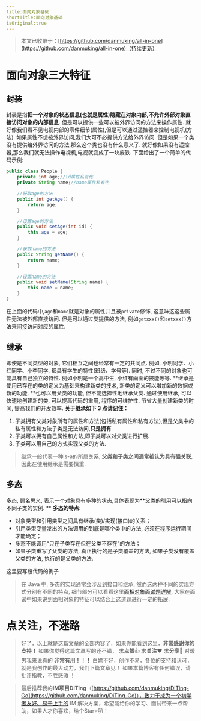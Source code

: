 ```yaml
---
title:面向对象基础
shortTitle:面向对象基础
isOriginal:true
---
```

> 本文已收录于：[https://github.com/danmuking/all-in-one](https://github.com/danmuking/all-in-one)（持续更新）

# 面向对象三大特征
## 封装
封装是指**把一个对象的状态信息(也就是属性)隐藏在对象内部,不允许外部对象直接访问对象的内部信息**. 但是可以提供一些可以被外界访问的方法来操作属性. 就好像我们看不见电视内部的零件细节(属性),但是可以通过遥控器来控制电视机(方法). 如果属性不想被外界访问,我们大可不必提供方法给外界访问. 但是如果一个类没有提供给外界访问的方法,那么这个类也没有什么意义了. 就好像如果没有遥控器,那么我们就无法操作电视机,电视就变成了一块废铁. 
下面给出了一个简单的代码示例:
```java
public class People {
    private int age;//id属性私有化
    private String name;//name属性私有化

    //获取age的方法
    public int getAge() {
        return age;
    }

    //设置age的方法
    public void setAge(int id) {
        this.age = age;
    }

    //获取name的方法
    public String getName() {
        return name;
    }

    //设置name的方法
    public void setName(String name) {
        this.name = name;
    }
}

```
在上面的代码中,`age`和`name`就是对象的属性并且被`private`修饰, 这意味这这些属性无法被外部直接访问. 但是可以通过类提供的方法, 例如`getxxx()`和`setxxx()`方法来间接访问对应的属性.
## 继承
即使是不同类型的对象, 它们相互之间也经常有一定的共同点. 例如, 小明同学、小红同学、小李同学, 都具有学生的特性(班级、学号等). 同时, 不过不同的对象也可能具有自己独立的特性. 例如小明是一个高中生, 小红有画画的技能等等. **继承是使用已存在的类的定义为基础来构建新类的技术, 新类的定义可以增加新的数据或新的功能, **也可以用父类的功能, 但不能选择性地继承父类. 通过使用继承, 可以快速地创建新的类, 可以提高代码的重用, 程序的可维护性, 节省大量创建新类的时间, 提高我们的开发效率. 
**关于继承如下 3 点请记住：**

1. 子类拥有父类对象所有的属性和方法(包括私有属性和私有方法),但是父类中的私有属性和方法子类是无法访问,**只是拥有**. 
2. 子类可以拥有自己属性和方法,即子类可以对父类进行扩展. 
3. 子类可以用自己的方式实现父类的方法. 
> 继承一般代表一种is-a的所属关系, **父类和子类之间通常被认为具有强关联**, 因此在使用继承是需要慎重.

## 多态
多态, 顾名思义, 表示一个对象具有多种的状态,具体表现为**父类的引用可以指向不同子类的实例. **
**多态的特点:**

- 对象类型和引用类型之间具有继承(类)/实现(接口)的关系；
- 引用类型变量发出的方法调用的到底是哪个类中的方法, 必须在程序运行期间才能确定；
- 多态不能调用“只在子类存在但在父类不存在”的方法；
- 如果子类重写了父类的方法, 真正执行的是子类覆盖的方法, 如果子类没有覆盖父类的方法, 执行的是父类的方法. 

这里要写段代码的例子
> 在 Java 中, 多态的实现通常会涉及到接口和继承, 然而这两种不同的实现方式分别有不同的特点, 细节部分可以看看这里[面相对象面试题详解](), 大家在面试中如果说到面相对象的特征可以结合上这道题进行一定的拓展.

# 点关注，不迷路
> 好了，以上就是这篇文章的全部内容了，如果你能看到这里，**非常感谢你的支持！**
> 如果你觉得这篇文章写的还不错， 求**点赞**👍 求**关注**❤️ 求**分享**👥 对暖男我来说真的 **非常有用！！！**
> 白嫖不好，创作不易，各位的支持和认可，就是我创作的最大动力，我们下篇文章见！
> 如果本篇博客有任何错误，请批评指教，不胜感激 ！

> 最后推荐我的**IM项目DiTing**（[https://github.com/danmuking/DiTing-Go](https://github.com/danmuking/DiTing-Go)），致力于成为一个初学者友好、易于上手的 IM 解决方案，希望能给你的学习、面试带来一点帮助，如果人才你喜欢，给个Star⭐叭！

